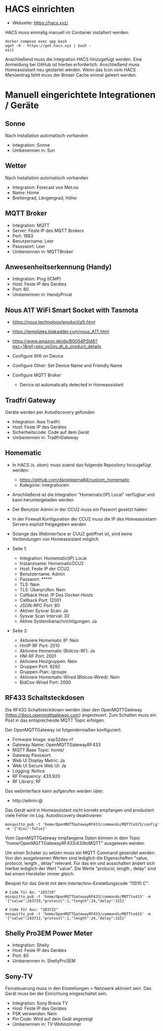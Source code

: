 
# HACS einrichten 

* Webseite: https://hacs.xyz/

HACS muss einmalig manuell im Container installiert werden:

```
docker compose exec app bash
wget -O - https://get.hacs.xyz | bash -
exit
```

Anschließend muss die Integration HACS hinzugefügt werden.
Eine Anmeldung bei GitHub ist hierbei erforderlich.
Anschließend muss Homeassistant neu gestartet werden.
Wenn das Icon vom HACS Menüentrag fehlt muss der Broser Cache einmal geleert werden.

# Manuell eingerichtete Integrationen / Geräte 

## Sonne 

Nach Installation automatisch vorhanden

* Integration: Sonne 
* Umbenennen in: Sun

## Wetter 

Nach Installation automatisch vorhanden

* Integration: Forecast von Met.no 
* Name: Home
* Breitengrad, Längengrad, Höhe: <aus configuration.yaml>

## MQTT Broker

* Integration: MQTT 
* Server: Feste IP des MQTT Brokers
* Port: 1883
* Benutzername: Leer 
* Passswort: Leer 
* Umbenennen in: MQTTBroker

## Anwesenheitserkennung (Handy)

* Integration: Ping (ICMP) 
* Host: Feste IP des Gerätes
* Port: 80 
* Umbenennen in: HandyPrivat

## Nous A1T WiFi Smart Socket with Tasmota

* https://nous.technology/product/a1t.html
* https://templates.blakadder.com/nous_A1T.html
* https://www.amazon.de/dp/B0054PSI46?psc=1&ref=ppx_yo2ov_dt_b_product_details

* Configure Wifi on Device 
* Configure Other: Set Device Name and Friendly Name 
* Configure MQTT Broker 
  * Device ist automatically detected in Homeassistant 


## Tradfri Gateway 

Geräte werden per Autodiscovery gefunden

* Integration: Ikea Tradfri
* Host: Feste IP des Gerätes
* Sicherheitscode: Code auf dem Gerät 
* Umbenennen in: TradfriGateway

## Homematic 

* In HACS (s. oben) muss zuerst das folgende Repository hinzugefügt werden: 
  * https://github.com/danielperna84/custom_homematic
  * Kategorie: Integrationen
* Anschließend ist die Integration "Homematic(IP) Local" verfügbar und kann heruntergeladen werden
* Der Benutzer Admin in der CCU2 muss ein Paswort gesetzt haben
* In der Firewall Konfiguration der CCU2 muss die IP des Homeassistant-Servers explizit freigegeben werden
* Solange das Webinterface er CUU2 geöffnet ist, sind keine Verbindungen von Homeassistant möglich

* Seite 1:
  * Integration: Homematic(IP) Local
  * Instanzname: HomematicCCU2
  * Host: Feste IP der CCU2
  * Benutzername: Admin
  * Passwort: *****
  * TLS: Nein
  * TLS: Überprüfen: Nein
  * Callback Host: IP Des Docker-Hosts 
  * Callback Port: 12001 
  * JSON-RPC Port: 80
  * Aktiver Sysvar Scan: Ja
  * Sysvar Scan Interval: 30
  * Aktive Systembanachrichtigungen: Ja

* Seite 2:
  * Aktiviere Homematic IP: Nein
  * HmIP-RF Port: 2010
  * Aktiviere Homematic (Bidcos-RF): Ja
  * HM-RF Port: 2001
  * Aktiviere Heizgruppen: Nein
  * Gruppen Port: 9292
  * Gruppen-Plan: /groups
  * Aktiviere Homematic-Wired (Bidcos-Wired): Nein
  * BidCos-Wired Port: 2000


## RF433 Schaltsteckdosen 

Die RF433 Schaltsteckdosen werden über den OpenMQTTGateway (https://docs.openmqttgateway.com) angesteuert.
Zum Schalten muss ein Post in das entsprechende MQTT Topic erfolgen.

Der OpenMQTTGateway ist folgendermaßen konfiguriert:
* Firmware Image: esp32dev-rf
* Gateway Name: OpenMQTTGatewayRF433
* MQTT Base Topic: home/
* Gateway Passwort: <gesetzt>
* Web UI Display Metric: Ja
* Web UI Secure Web UI: Ja
* Logging: Notice
* RF Frequency: 433.920
* RF Library: RF

Das webinterface kann aufgerufen werden über:
* http://admin:<Gateway Passwort>@<feste ip> 

Das Gerät wird in Homeassistant nicht korrekt empfangen und produziert viele Fehler im Log. 
Autodiscovery deaktivieren:
```
mosquitto_pub -t 'home/OpenMQTTGatewayRF433/commands/MQTTtoSYS/config' -m '{"disc":false}'
```


Vom OpenMQTTGateway empfangene Daten können in dem Topic "home/OpenMQTTGatewayRF433/433toMQTT" ausgelesen werden. 

Um einen Schater zu setzen muss ein MQTT Command gesendet werden.
Von den ausgelesenen Werten sind lediglich die Eigenschaften "value, protocol, length , delay" relevant. 
Für das ein und ausschalten ändert sich hierbei lediglich der Wert "value". 
Die Werte "protocol, length , delay" sind bei einem Hersteller immer gleich. 

Beispiel für das Gerät mit dem Intertechno-Einstellungscode "11010 C":
```
# Code für An: "283729"
mosquitto_pub -t 'home/OpenMQTTGatewayRF433/commands/MQTTto433' -m '{"value":283729,"protocol":1,"length":24,"delay":315}'

# Code für Aus: "283732"
mosquitto_pub -t 'home/OpenMQTTGatewayRF433/commands/MQTTto433' -m '{"value":283732,"protocol":1,"length":24,"delay":315}'
```

## Shelly Pro3EM Power Meter 

* Integration: Shelly 
* Host: Feste IP des Gerätes
* Port: 80 
* Umbenennen in: ShellyPro3EM

## Sony-TV

Fernsteuerung muss in den Einstellungen > Netzwerk aktiviert sein.
Das Gerät muss bei der Einrichtung eingeschaltet sein. 

* Integration: Sony Bravia TV
* Host: Feste IP des Gerätes
* PSK verwenden: Nein
* Pin Code: Wird auf dem Geät angezeigt 
* Umbenennen in: TV-Wohnzimmer
